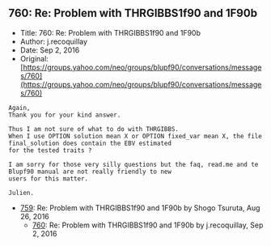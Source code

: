 ## 760: Re: Problem with THRGIBBS1f90 and 1F90b

- Title: 760: Re: Problem with THRGIBBS1f90 and 1F90b
- Author: j.recoquillay
- Date: Sep 2, 2016
- Original: [https://groups.yahoo.com/neo/groups/blupf90/conversations/messages/760](https://groups.yahoo.com/neo/groups/blupf90/conversations/messages/760)

```
Again,
Thank you for your kind answer.

Thus I am not sure of what to do with THRGIBBS.
When I use OPTION solution mean X or OPTION fixed_var mean X, the file final_solution does contain the EBV estimated
for the tested traits ?

I am sorry for those very silly questions but the faq, read.me and te Blupf90 manual are not really friendly to new
users for this matter.

Julien.
```

- [759](0759.md): Re: Problem with THRGIBBS1f90 and 1F90b by Shogo Tsuruta, Aug 26, 2016
    - [760](0760.md): Re: Problem with THRGIBBS1f90 and 1F90b by j.recoquillay, Sep 2, 2016
